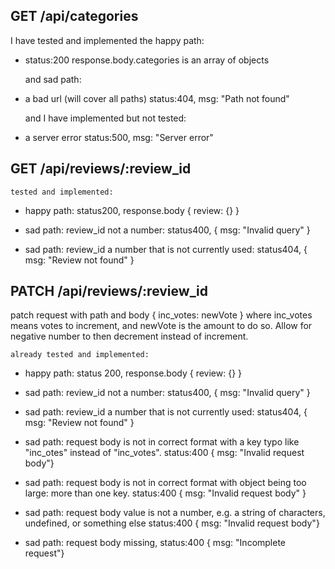 ## GET /api/categories

  I have tested and implemented the happy path:
- status:200 response.body.categories is an array of objects
  
  and sad path:
- a bad url (will cover all paths)
  status:404, msg: "Path not found"

  and I have implemented but not tested:
- a server error
  status:500, msg: "Server error"

## GET /api/reviews/:review_id

    tested and implemented:

  - happy path: status200, response.body { review: {} }

  - sad path: review_id not a number: status400, { msg: "Invalid query" }
  - sad path: review_id a number that is not currently used: status404, { msg: "Review not found" }

## PATCH /api/reviews/:review_id

  patch request with path and body { inc_votes: newVote } where inc_votes means votes to increment, and newVote is the amount to do so. Allow for negative number to then decrement instead of increment.

    already tested and implemented:
  
  - happy path: status 200, response.body { review: {} }

  - sad path: review_id not a number: status400, { msg: "Invalid query" }

  - sad path: review_id a number that is not currently used: status404, { msg: "Review not found" }

  - sad path: request body is not in correct format with a key typo like "inc_otes" instead of "inc_votes". status:400 { msg: "Invalid request body"}

  - sad path: request body is not in correct format with object being too large: more than one key. status:400 { msg: "Invalid request body" }

  - sad path: request body value is not a number, e.g. a string of characters, undefined, or something else status:400 { msg: "Invalid request body"}

  - sad path: request body missing,  status:400 { msg: "Incomplete request"}



  
